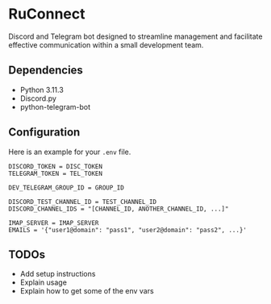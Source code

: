 # RuConnect
Discord and Telegram bot designed to streamline management and facilitate effective communication within a small development team.

## Dependencies
- Python 3.11.3
- Discord.py
- python-telegram-bot

## Configuration
Here is an example for your `.env` file.

```
DISCORD_TOKEN = DISC_TOKEN
TELEGRAM_TOKEN = TEL_TOKEN

DEV_TELEGRAM_GROUP_ID = GROUP_ID

DISCORD_TEST_CHANNEL_ID = TEST_CHANNEL_ID
DISCORD_CHANNEL_IDS = "[CHANNEL_ID, ANOTHER_CHANNEL_ID, ...]"

IMAP_SERVER = IMAP_SERVER
EMAILS = '{"user1@domain": "pass1", "user2@domain": "pass2", ...}'
```

## TODOs
- Add setup instructions
- Explain usage
- Explain how to get some of the env vars
